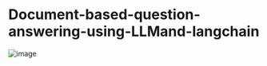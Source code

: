 # Document-based-question-answering-using-LLMand-langchain

![image](https://github.com/akash8190/Document-based-question-answering-using-LLMand-langchain/assets/63542990/0cc57135-2844-4849-b292-18dd55ec09e2)

